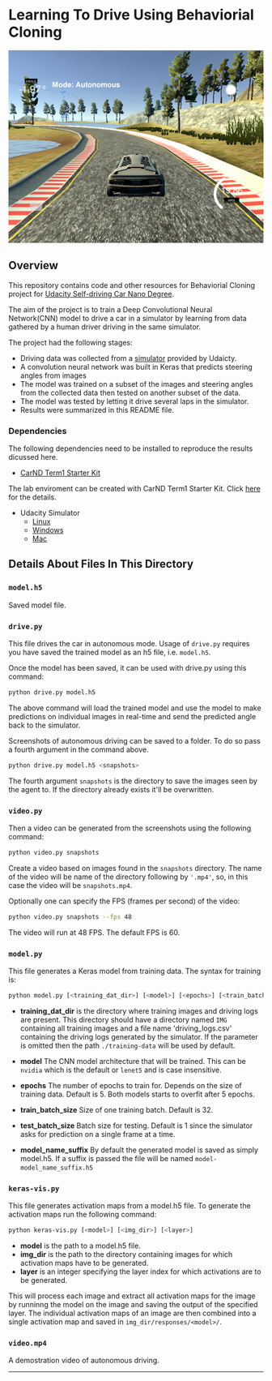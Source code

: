 # Learning To Drive Using Behaviorial Cloning

![Autonomous Driving](writeup-resources/go-autonomous.png)

Overview
---
This repository contains code and other resources for Behaviorial Cloning project for [Udacity Self-driving Car Nano Degree](https://in.udacity.com/course/self-driving-car-engineer-nanodegree--nd013/).

The aim of the project is to train a Deep Convolutional Neural Network(CNN) model to drive a car in a simulator by learning from data gathered by a human driver driving in the same simulator.

The project had the following stages:
* Driving data was collected from a [simulator](https://d17h27t6h515a5.cloudfront.net/topher/2017/February/58ae46bb_linux-sim/linux-sim.zip) provided by Udaicty.
* A convolution neural network was built in Keras that predicts steering angles from images
* The model was trained on a subset of the images and steering angles from the collected data then tested on another subset of the data.
* The model was tested by letting it drive several laps in the simulator.
* Results were summarized in this README file.

### Dependencies
The following dependencies need to be installed to reproduce the results dicussed here.

* [CarND Term1 Starter Kit](https://github.com/udacity/CarND-Term1-Starter-Kit)

The lab enviroment can be created with CarND Term1 Starter Kit. Click [here](https://github.com/udacity/CarND-Term1-Starter-Kit/blob/master/README.md) for the details.

* Udacity Simulator
    * [Linux](https://d17h27t6h515a5.cloudfront.net/topher/2017/February/58ae46bb_linux-sim/linux-sim.zip)
    * [Windows](https://d17h27t6h515a5.cloudfront.net/topher/2017/February/58ae4419_windows-sim/windows-sim.zip)
    * [Mac](https://d17h27t6h515a5.cloudfront.net/topher/2017/February/58ae4594_mac-sim.app/mac-sim.app.zip)


## Details About Files In This Directory

### `model.h5`
Saved model file.

### `drive.py`

This file drives the car in autonomous mode. Usage of `drive.py` requires you have saved the trained model as an h5 file, i.e. `model.h5`. 

Once the model has been saved, it can be used with drive.py using this command:

```sh
python drive.py model.h5
```

The above command will load the trained model and use the model to make predictions on individual images in real-time and send the predicted angle back to the simulator.

Screenshots of autonomous driving can be saved to a folder. To do so pass a fourth argument in the command above.

```sh
python drive.py model.h5 <snapshots>
```

The fourth argument `snapshots` is the directory to save the images seen by the agent to. If the directory already exists it'll be overwritten.

### `video.py`
Then a video can be generated from the screenshots using the following command:


```sh
python video.py snapshots
```

Create a video based on images found in the `snapshots` directory. The name of the video will be name of the directory following by `'.mp4'`, so, in this case the video will be `snapshots.mp4`.

Optionally one can specify the FPS (frames per second) of the video:

```sh
python video.py snapshots --fps 48
```

The video will run at 48 FPS. The default FPS is 60.

### `model.py`
This file generates a Keras model from training data. The syntax for training is:

```sh
python model.py [<training_dat_dir>] [<model>] [<epochs>] [<train_batch_size>] [<test_batch_size>] [<model_name_suffix>]
```
- **training_dat_dir** is the directory where training images and driving logs are present. This directory should have a directory named `IMG` containing all training images and a file name 'driving_logs.csv' containing the driving logs generated by the simulator. If the parameter is omitted then the path `./training-data` will be used by default.

- **model** The CNN model architecture that will be trained. This can be `nvidia` which is the default or `lenet5` and is case insensitive.

- **epochs** The number of epochs to train for. Depends on the size of training data. Default is 5. Both models starts to overfit after 5 epochs.

- **train_batch_size** Size of one training batch. Default is 32.

- **test_batch_size** Batch size for testing. Default is 1 since the simulator asks for prediction on a single frame at a time.

- **model_name_suffix** By default the generated model is saved as simply model.h5. If a suffix is passed the file will be named `model-model_name_suffix.h5`


### `keras-vis.py`
This file generates activation maps from a model.h5 file. To generate the activation maps run the following command:

```sh
python keras-vis.py [<model>] [<img_dir>] [<layer>]
```
- **model** is the path to a model.h5 file.
- **img_dir** is the path to the directory containing images for which activation maps have to be generated.
- **layer** is an integer specifying the layer index for which activations are to be generated.

This will process each image and extract all activation maps for the image by runninng the model on the image and saving the output of the specified layer. The individual activation maps of an image are then combined into a single activation map and saved in `img_dir/responses/<model>/`. 

### `video.mp4`
A demostration video of autonomous driving.


---


